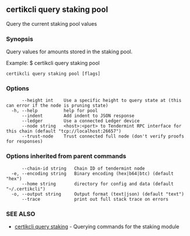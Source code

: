 ## certikcli query staking pool

Query the current staking pool values

### Synopsis

Query values for amounts stored in the staking pool.

Example:
$ certikcli query staking pool

```
certikcli query staking pool [flags]
```

### Options

```
      --height int    Use a specific height to query state at (this can error if the node is pruning state)
  -h, --help          help for pool
      --indent        Add indent to JSON response
      --ledger        Use a connected Ledger device
      --node string   <host>:<port> to Tendermint RPC interface for this chain (default "tcp://localhost:26657")
      --trust-node    Trust connected full node (don't verify proofs for responses)
```

### Options inherited from parent commands

```
      --chain-id string   Chain ID of tendermint node
  -e, --encoding string   Binary encoding (hex|b64|btc) (default "hex")
      --home string       directory for config and data (default "~/.certikcli")
  -o, --output string     Output format (text|json) (default "text")
      --trace             print out full stack trace on errors
```

### SEE ALSO

* [certikcli query staking](certikcli_query_staking.md)	 - Querying commands for the staking module



